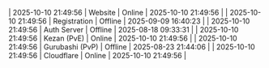 | 2025-10-10 21:49:56 | Website | Online | 2025-10-10 21:49:56 |
| 2025-10-10 21:49:56 | Registration | Offline | 2025-09-09 16:40:23 |
| 2025-10-10 21:49:56 | Auth Server | Offline | 2025-08-18 09:33:31 |
| 2025-10-10 21:49:56 | Kezan (PvE) | Online | 2025-10-10 21:49:56 |
| 2025-10-10 21:49:56 | Gurubashi (PvP) | Offline | 2025-08-23 21:44:06 |
| 2025-10-10 21:49:56 | Cloudflare | Online | 2025-10-10 21:49:56 |
